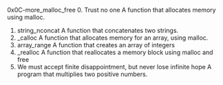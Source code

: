 0x0C-more_malloc_free
0. Trust no one
A function that allocates memory using malloc.
1. string_nconcat
A function that concatenates two strings.
2. _calloc
A function that allocates memory for an array, using malloc.
3. array_range
A function that creates an array of integers
4. _realloc
A function that reallocates a memory block using malloc and free
5. We must accept finite disappointment, but never lose infinite hope
A program that multiplies two positive numbers.
